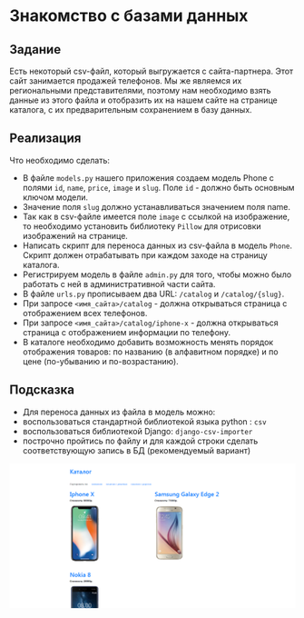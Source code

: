 # Знакомство с базами данных

## Задание

Есть некоторый csv-файл, который выгружается с сайта-партнера. Этот сайт занимается продажей телефонов.
Мы же являемся их региональными представителями, поэтому нам необходимо взять данные из этого файла и отобразить 
их на нашем сайте на странице каталога, с их предварительным сохранением в базу данных.


## Реализация

Что необходимо сделать:
* В файле `models.py` нашего приложения создаем модель Phone с полями `id`, `name`, `price`, `image` и `slug`. Поле `id` - должно быть основным ключом модели.
* Значение поля `slug` должно устанавливаться значением поля name.
* Так как в csv-файле имеется поле `image` с ссылкой на изображение, то необходимо установить библиотеку `Pillow` для отрисовки изображений на странице.
* Написать скрипт для переноса данных из csv-файла в модель `Phone`. Скрипт должен отрабатывать при каждом заходе на страницу каталога. 
* Регистрируем модель в файле `admin.py` для того, чтобы можно было работать с ней в административной части сайта.
* В файле `urls.py` прописываем два URL: `/catalog` и `/catalog/{slug}`.
* При запросе `<имя_сайта>/catalog` - должна открываться страница с отображением всех телефонов.
* При запросе `<имя_сайта>/catalog/iphone-x` - должна открываться страница с отображением информации по телефону.
* В каталоге необходимо добавить возможность менять порядок отображения товаров: по названию (в алфавитном порядке) и по цене (по-убыванию и по-возрастанию).

## Подсказка

* Для переноса данных из файла в модель можно:
 * воспользоваться стандартной библиотекой языка python : `csv`
 * воспользоваться библиотекой Django: `django-csv-importer`
 * построчно пройтись по файлу и для каждой строки сделать соответствующую запись в БД (рекомендуемый вариант)

![Каталог с телефонами](./res/catalog.png)
